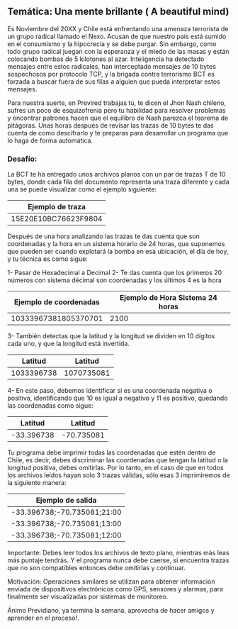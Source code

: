 ## Temática: Una mente brillante ( A beautiful mind)

Es Noviembre del 20XX y Chile está enfrentando una amenaza terrorista de un grupo radical llamado el Nexo. Acusan de que nuestro país está sumido en
el consumismo y la hipocrecía y se debe purgar. Sin embargo, como todo grupo radical juegan con la esperanza y el miedo de las masas y están colocando
bombas de 5 kilotones al azar. Inteligencia ha detectado mensajes entre estos radicales, han interceptado mensajes de 10 bytes sospechosos por protocolo
TCP, y la brigada contra terrorismo BCT es forzada a buscar fuera de sus filas a alguien que pueda interpretar estos mensajes.

Para nuestra suerte, en Previred trabajas tú, te dicen el Jhon Nash chileno, sufres un poco de esquizofrenia pero tu habilidad para resolver problemas y
encontrar patrones hacen que el equilibro de Nash parezca el teorema de pitágoras. Unas horas después de revisar las trazas de 10 bytes te das cuenta de
como descifrarlo y te preparas para desarrollar un programa que lo haga de forma automática.

### Desafío:

La BCT te ha entregado unos archivos planos con un par de trazas T de 10 bytes, donde cada fila del documento representa una traza diferente y cada una 
se puede visualizar como el ejemplo siguiente:

| Ejemplo de traza        |                
|-------------------------|
| 15E20E10BC76623F9804    |

Después de una hora analizando las trazas te das cuenta que son coordenadas y la hora en un sistema horario de 24 horas, que suponemos que pueden ser
cuando explotará la bomba en esa ubicación, el día de hoy, y tu técnica es como sigue:

1- Pasar de Hexadecimal a Decimal
2- Te das cuenta que los primeros 20 números con sistema décimal son coordenadas y los últimos 4 es la hora

| Ejemplo de coordenadas  | Ejemplo de Hora Sistema 24 horas |                
|-------------------------|----------------------------------|
| 10333967381805370701    | 2100                             |

3- También detectas que la latitud y la longitud se dividen en 10 dígitos cada uno, y que la longitud está invertida.

| Latitud                          | Latitud                           |                
|----------------------------------|-----------------------------------|
| 1033396738                       | 1070735081                        |

4- En este paso, debemos identificar si es una coordenada negativa o positiva, identificando que 10 es igual a negativo y 11 es positivo, quedando las
coordenadas como sigue:

| Latitud                          | Latitud                           |                
|----------------------------------|-----------------------------------|
| -33.396738                       | -70.735081                        |

Tu programa debe imprimir todas las coordenadas que estén dentro de Chile, es decir, debes discriminar las coordenadas
que tengan la latitud o la longitud positiva, debes omitirlas. Por lo tanto, en el caso de que en todos los archivos
leídos hayan solo 3 trazas válidas, sólo esas 3 imprimiremos de la siguiente manera:

| Ejemplo de salida              |                
|--------------------------------|
| -33.396738;-70.735081;21:00    |
| -33.396738;-70.735081;13:00    |
| -33.396738;-70.735081;12:00    |


Importante: Debes leer todos los archivos de texto plano, mientras más leas más puntaje tendrás. Y el programa nunca
debe caerse, si encuentra trazas que no son compatibles entonces debe omitirlas y continuar.

Motivación: Operaciones similares se utilizan para obtener información enviada de dispositivos electrónicos
como GPS, sensores y alarmas, para finalmente ser visualizadas por sistemas de monitoreo.

Ánimo Previdiano, ya termina la semana, 
aprovecha de hacer amigos y aprender en el proceso!.
